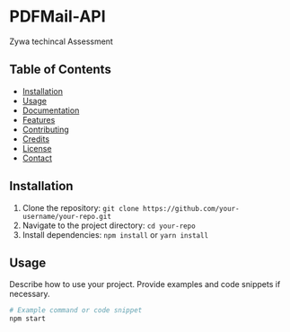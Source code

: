 # PDFMail-API

Zywa techincal Assessment
## Table of Contents

- [Installation](#installation)
- [Usage](#usage)
- [Documentation](#documentation)
- [Features](#features)
- [Contributing](#contributing)
- [Credits](#credits)
- [License](#license)
- [Contact](#contact)

## Installation

1. Clone the repository: `git clone https://github.com/your-username/your-repo.git`
2. Navigate to the project directory: `cd your-repo`
3. Install dependencies: `npm install` or `yarn install`

## Usage

Describe how to use your project. Provide examples and code snippets if necessary.

```bash
# Example command or code snippet
npm start
